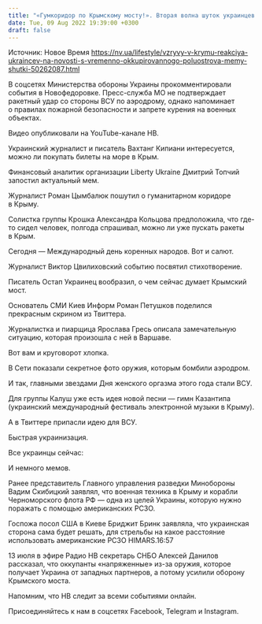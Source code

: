```yaml
---
title: "«Гумкоридор по Крымскому мосту!». Вторая волна шуток украинцев о взрывах во временно оккупированном Крыму"
date: Tue, 09 Aug 2022 19:39:00 +0300
draft: false
---
```

Источник: Новое Время https://nv.ua/lifestyle/vzryvy-v-krymu-reakciya-ukraincev-na-novosti-s-vremenno-okkupirovannogo-poluostrova-memy-shutki-50262087.html


В соцсетях Министерства обороны Украины прокомментировали события в Новофедоровке. Пресс-служба МО не подтверждает ракетный удар со стороны ВСУ по аэродрому, однако напоминает о правилах пожарной безопасности и запрете курения на военных объектах.

Видео опубликовали на YouTube-канале НВ.

Украинский журналист и писатель Вахтанг Кипиани интересуется, можно ли покупать билеты на море в Крым.

Финансовый аналитик организации Liberty Ukraine Дмитрий Топчий запостил актуальный мем.

Журналист Роман Цымбалюк пошутил о гуманитарном коридоре в Крыму.

Солистка группы Крошка Александра Кольцова предположила, что где-то сидел человек, полгода спрашивал, можно ли уже пускать ракеты в Крым.

Сегодня — Международный день коренных народов. Вот и салют.

Журналист Виктор Цвилиховский событию посвятил стихотворение.

Писатель Остап Украинец вообразил, о чем сейчас думает Крымский мост.

Основатель СМИ Киев Информ Роман Петушков поделился прекрасным скрином из Твиттера.

Журналистка и пиарщица Ярослава Гресь описала замечательную ситуацию, которая произошла с ней в Варшаве.

Вот вам и круговорот хлопка.

В Сети показали секретное фото оружия, которым бомбили аэродром.

И так, главными звездами Дня женского оргазма этого года стали ВСУ.

Для группы Калуш уже есть идея новой песни — гимн Казантипа (украинский международный фестиваль электронной музыки в Крыму).

А в Твиттере припасли идею для ВСУ.

Быстрая украинизация.

Все украинцы сейчас:

И немного мемов.

Ранее представитель Главного управления разведки Минобороны Вадим Скибицкий заявлял, что военная техника в Крыму и корабли Черноморского флота РФ — одна из целей Украины, которую нужно поражать с помощью американских РСЗО.

Госпожа посол США в Киеве Бриджит Бринк заявляла, что украинская сторона сама будет решать, для стрельбы на какое расстояние использовать американские РСЗО HIMARS.16:57

13 июля в эфире Радио НВ секретарь СНБО Алексей Данилов рассказал, что оккупанты «напряженные» из-за оружия, которое получает Украина от западных партнеров, а потому усилили оборону Крымского моста.

Напомним, что НВ следит за всеми событиями онлайн.

Присоединяйтесь к нам в соцсетях Facebook, Telegram и Instagram.
